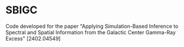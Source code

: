 # SBIGC
Code developed for the paper "Applying Simulation-Based Inference to Spectral and Spatial Information from the Galactic Center Gamma-Ray Excess" [2402.04549]
